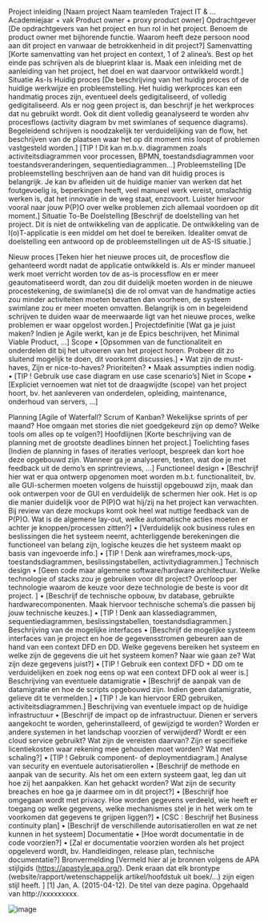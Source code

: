Project inleiding
[Naam project
Naam teamleden
Traject IT & …
Academiejaar + vak
Product owner + proxy product owner]
Opdrachtgever
[De opdrachtgevers van het project en hun rol in het project. Benoem de product owner met bijhorende functie. Waarom heeft deze persoon nood aan dit project en vanwaar de betrokkenheid in dit project?]
Samenvatting
[Korte samenvatting van het project en context, 1 of 2 alinea’s. Best op het einde pas schrijven   als de blueprint klaar is. Maak een inleiding met de aanleiding van het project, het doel en wat daarvoor ontwikkeld wordt.]
Situatie As-Is
Huidig proces
[De beschrijving van het huidig proces of de huidige werkwijze en probleemstelling. Het huidig werkproces kan een handmatig proces zijn, eventueel deels gedigitaliseerd, of volledig gedigitaliseerd. Als er nog geen project is, dan beschrijf je het werkproces dat nu gebruikt wordt. Ook dit dient volledig geanalyseerd te worden ahv procesflows (activity diagram bv met swimlanes of sequence diagrams). Begeleidend schrijven is noodzakelijk ter verduidelijking van de flow, het beschrijven van de plaatsen waar het op dit moment mis loopt of problemen vastgesteld worden.] 
[TIP ! Dit kan m.b.v. diagrammen zoals activiteitsdiagrammen voor processen, BPMN, toestandsdiagrammen voor toestandsveranderingen, sequentiediagrammen…]
Probleemstelling
[De probleemstelling beschrijven aan de hand van dit huidig proces is belangrijk. Je kan bv afleiden uit de huidige manier van werken dat het foutgevoelig is, beperkingen heeft, veel manueel werk vereist, omslachtig werken is, dat het innovatie in de weg staat, enzovoort. Luister hiervoor vooral naar jouw P(P)O over welke problemen zich allemaal voordoen op dit moment.]
Situatie To-Be
Doelstelling
[Beschrijf de doelstelling van het project. Dit is niet de ontwikkeling van de applicatie. De ontwikkeling van de I(o)T-applicatie is een middel om het doel te bereiken. Idealiter omvat de doelstelling een antwoord op de probleemstellingen uit de AS-IS situatie.]

Nieuw proces
[Teken hier het nieuwe proces uit, de procesflow die gehanteerd wordt nadat de applicatie ontwikkeld is. Als er minder manueel werk moet verricht worden tov de as-is processflow en er meer geautomatiseerd wordt, dan zou dit duidelijk moeten worden in de nieuwe procestekening, de swimlane(s) die de rol omvat van de handmatige acties zou minder activiteiten moeten bevatten dan voorheen, de systeem swimlane zou er meer moeten omvatten. Belangrijk is om in begeleidend schrijven te duiden waar de meerwaarde ligt van het nieuwe proces, welke problemen er waar opgelost worden.]
Projectdefinitie
[Wat ga je juist maken? Indien je Agile werkt, kan je de Epics beschrijven, het Minimal Viable Product,  ...]
Scope
•	[Opsommen van de functionaliteit en onderdelen dit bij het uitvoeren van het project horen. Probeer dit zo sluitend mogelijk te doen, dit voorkomt discussies.]
•	Wat zijn de must-haves, Zijn er nice-to-haves? Prioriteiten?
•	Maak assumpties indien nodig.
•	[TIP ! Gebruik use case diagram en use case scenario’s]
Niet in Scope
•	[Expliciet vernoemen wat niet tot de draagwijdte (scope) van het project hoort, bv. het aanleveren van onderdelen,  opleiding, maintenance, onderhoud van servers, …]


Planning
[Agile of Waterfall? Scrum of Kanban? Wekelijkse sprints of per maand? Hoe omgaan met stories die niet goedgekeurd zijn op demo? Welke tools om alles op te volgen?]
Hoofdlijnen
[Korte beschrijving van de planning met de grootste deadlines binnen het project.]
Toelichting fases
[Indien de planning in fases of iteraties verloopt, bespreek dan kort hoe deze opgebouwd zijn. Wanneer ga je analyseren, testen, wat doe je met feedback uit de demo’s en sprintreviews, ...]
Functioneel design
•	[Beschrijf hier wat er qua ontwerp opgenomen moet worden m.b.t. functionaliteit,  bv. alle GUI-schermen moeten volgens de huisstijl opgebouwd zijn, maak dan ook ontwerpen voor de GUI en verduidelijk de schermen hier ook. Het is op die manier duidelijk voor de P(P)O wat hij/zij na het project kan verwachten. Bij review van deze mockups komt ook heel wat nuttige feedback van de P(P)O. Wat is de algemene lay-out, welke automatische acties moeten er achter je knoppen/processen zitten?]
•	[Verduidelijk ook business rules en beslissingen die het systeem neemt, achterliggende berekeningen die functioneel van belang zijn, logische keuzes die het systeem maakt op basis van ingevoerde info.]
•	[TIP ! Denk aan wireframes,mock-ups, toestandsdiagrammen, beslissingstabellen,  activitydiagrammen.]
 Technisch design
•	[Geen code maar algemene software/hardware architectuur. Welke technologie of stacks zou je gebruiken voor dit project? Overloop per technologie waarom de keuze voor deze technologie de beste is voor dit project. ]
•	[Beschrijf de technische opbouw, bv database, gebruikte hardwarecomponenten. Maak hiervoor technische schema’s die passen bij jouw technische keuzes.]
•	[TIP ! Denk aan klassediagrammen, sequentiediagrammen, beslissingstabellen, toestandsdiagrammen.]
Beschrijving van de mogelijke interfaces
•	[Beschrijf de mogelijke systeem interfaces van je project en hoe de gegevensstromen gebeuren aan de hand van een context DFD en DD. Welke gegevens bereiken het systeem en welke zijn de gegevens die uit het systeem komen? Naar wie gaan ze? Wat zijn deze gegevens juist?]
•	[TIP ! Gebruik een context DFD + DD om te verduidelijken en zoek nog eens op wat een context DFD ook al weer is.]
Beschrijving van eventuele datamigratie
•	[Beschrijf de aanpak van de datamigratie en hoe de scripts opgebouwd zijn. Indien geen datamigratie, gelieve dit te vermelden.]
•	[TIP ! Je kan hiervoor ERD gebruiken, activiteitsdiagrammen.]
Beschrijving van eventuele impact op de huidige infrastructuur
•	[Beschrijf de impact op de infrastructuur. Dienen er servers aangekocht te worden, geherinstalleerd, of gewijzigd te worden? Worden er andere systemen in het landschap voorzien of verwijderd? Wordt er een cloud service gebruikt? Wat zijn de vereisten daarvan? Zijn er specifieke licentiekosten waar rekening mee gehouden moet worden? Wat met schaling?]
•	[TIP ! Gebruik component- of deploymentdiagram.]
Analyse van security en eventuele autorisatierollen
•	[Beschrijf de methode en aanpak van de security. Als het om een extern systeem gaat, leg dan uit hoe zij het aanpakken. Kan het gehackt worden? Wat zijn de security breaches en hoe ga je daarmee om in dit project?]
•	[Beschrijf hoe omgegaan wordt met privacy. Hoe worden gegevens verdeeld, wie heeft er toegang op welke gegevens, welke mechanismes stel je in het werk om te voorkomen dat gegevens te grijpen liggen?]
•	[CSC : Beschrijf het Business continuity plan]
•	[Beschrijf de verschillende autorisatierollen en wat ze net kunnen in het systeem]
Documentatie
•	[Hoe wordt documentatie in de code voorzien?]
•	[Zal er documentatie voorzien worden als het project opgeleverd wordt, bv. Handleidingen, release plan, technische documentatie?]
Bronvermelding
[Vermeld hier al je bronnen volgens de APA stijlgids (https://apastyle.apa.org/). Denk eraan dat elk brontype (website/rapport/wetenschappelijk artikel/hoofdstuk uit boek/…) zijn eigen stijl heeft. ]
[1]	Jan, A. (2015-04-12). De titel van deze pagina. Opgehaald van http://xxxxxxxxx.

	

![image](https://user-images.githubusercontent.com/94136204/145768749-dffdd047-a2d8-40eb-81f7-51c0dfa86774.png)
